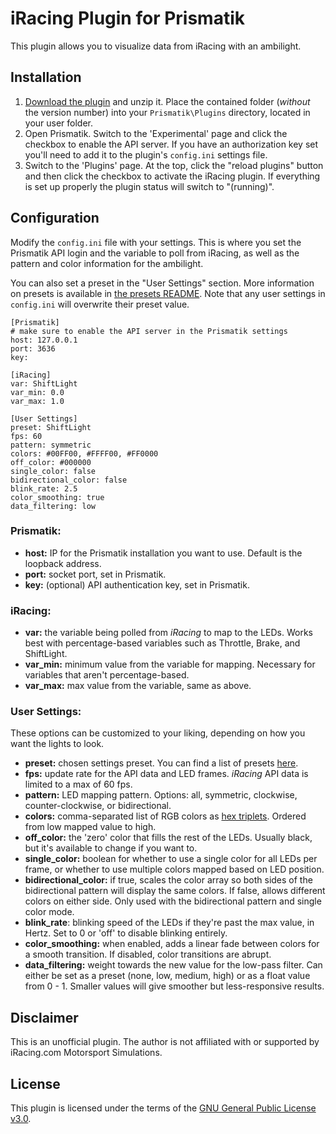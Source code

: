 # iRacing Plugin for Prismatik
This plugin allows you to visualize data from iRacing with an ambilight.

## Installation
1. [Download the plugin](../../releases/latest) and unzip it. Place the contained folder (*without* the version number) into your `Prismatik\Plugins` directory, located in your user folder.
2. Open Prismatik. Switch to the 'Experimental' page and click the checkbox to enable the API server. If you have an authorization key set you'll need to add it to the plugin's `config.ini` settings file.
3. Switch to the 'Plugins' page. At the top, click the "reload plugins" button and then click the checkbox to activate the iRacing plugin. If everything is set up properly the plugin status will switch to "(running)".

## Configuration
Modify the `config.ini` file with your settings. This is where you set the Prismatik API login and the variable to poll from iRacing, as well as the pattern and color information for the ambilight.

You can also set a preset in the "User Settings" section. More information on presets is available in [the presets README](presets/README.md). Note that any user settings in `config.ini` will overwrite their preset value.

```
[Prismatik]
# make sure to enable the API server in the Prismatik settings
host: 127.0.0.1
port: 3636
key:

[iRacing]
var: ShiftLight
var_min: 0.0
var_max: 1.0

[User Settings]
preset: ShiftLight
fps: 60
pattern: symmetric
colors: #00FF00, #FFFF00, #FF0000
off_color: #000000
single_color: false
bidirectional_color: false
blink_rate: 2.5
color_smoothing: true
data_filtering: low
```

### Prismatik:
* **host:** IP for the Prismatik installation you want to use. Default is the loopback address.
* **port:** socket port, set in Prismatik.
* **key:** (optional) API authentication key, set in Prismatik.

### iRacing:
* **var:** the variable being polled from *iRacing* to map to the LEDs. Works best with percentage-based variables such as Throttle, Brake, and ShiftLight.
* **var_min:** minimum value from the variable for mapping. Necessary for variables that aren't percentage-based.
* **var_max:** max value from the variable, same as above.

### User Settings:
These options can be customized to your liking, depending on how you want the lights to look.
* **preset:** chosen settings preset. You can find a list of presets [here](presets.md).
* **fps:** update rate for the API data and LED frames. *iRacing* API data is limited to a max of 60 fps.
* **pattern:** LED mapping pattern. Options: all, symmetric, clockwise, counter-clockwise, or bidirectional.
* **colors:** comma-separated list of RGB colors as [hex triplets](https://en.wikipedia.org/wiki/Web_colors#Hex_triplet). Ordered from low mapped value to high.
* **off_color:** the 'zero' color that fills the rest of the LEDs. Usually black, but it's available to change if you want to.
* **single_color:** boolean for whether to use a single color for all LEDs per frame, or whether to use multiple colors mapped based on LED position.
* **bidirectional_color:** if true, scales the color array so both sides of the bidirectional pattern will display the same colors. If false, allows different colors on either side. Only used with the bidirectional pattern and single color mode.
* **blink_rate**: blinking speed of the LEDs if they're past the max value, in Hertz. Set to 0 or 'off' to disable blinking entirely.
* **color_smoothing:** when enabled, adds a linear fade between colors for a smooth transition. If disabled, color transitions are abrupt.
* **data_filtering:** weight towards the new value for the low-pass filter. Can either be set as a preset (none, low, medium, high) or as a float value from 0 - 1. Smaller values will give smoother but less-responsive results.

## Disclaimer
This is an unofficial plugin. The author is not affiliated with or supported by iRacing.com Motorsport Simulations.

## License
This plugin is licensed under the terms of the [GNU General Public License v3.0](https://www.gnu.org/licenses/gpl-3.0.en.html).
